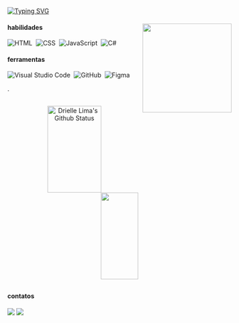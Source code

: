 [![Typing SVG](https://readme-typing-svg.herokuapp.com/?color=F4AFAC&size=22&center=true&vCenter=true&width=1000&lines=oii!+eu+sou+a+Drielle+😊;formada+em+design+de+jogos+e+ux,+aspirante+à+desenvolvera+front-end;seja+muito+bem+vindo(a)+:%29)](https://git.io/typing-svg) 


#### habilidades <img align="right" src="https://i.picasion.com/pic92/21e396cd0755f9454be9d9ab35d9fa87.gif" width="200" height="200" border="0"/></a><br/>

![HTML](https://img.shields.io/badge/-HTML-0D1117?style=for-the-badge&logo=HTML5&logoColor=1572B6&labelColor=0D1117)&nbsp;
![CSS](https://img.shields.io/badge/-CSS-0D1117?style=for-the-badge&logo=CSS3&logoColor=1572B6&labelColor=0D1117)&nbsp;
![JavaScript](https://img.shields.io/badge/-JavaScript-0D1117?style=for-the-badge&logo=javascript&labelColor=0D1117&textColor=0D1117)&nbsp;
![C#](https://img.shields.io/badge/-cSharp-0D1117?style=for-the-badge&logo=csharp&logoColor=purple&labelColor=0D1117)&nbsp; 

#### ferramentas 

![Visual Studio Code](https://img.shields.io/badge/-Visual%20Studio%20Code-0D1117?style=for-the-badge&logo=visual-studio-code&logoColor=007ACC&labelColor=0D1117)&nbsp;
![GitHub](https://img.shields.io/badge/-GitHub-0D1117?style=for-the-badge&logo=github&labelColor=0D1117)&nbsp;
![Figma](https://img.shields.io/badge/-figma-0D1117?style=for-the-badge&logo=figma&labelColor=0D1117)&nbsp; 

.

##

<div align="center">  
  <img width="49%" height="195px" src="https://github-readme-stats.vercel.app/api?username=driellelima&show_icons=true&count_private=true&hide_border=true&title_color=F4AFAC&icon_color=A1EB9A&text_color=c9d1d9&bg_color=0d1117" alt=" Drielle Lima's Github Status"/> 
  <img width="41%" height="195px" src="https://github-readme-stats.vercel.app/api/top-langs/?username=driellelima&layout=compact&hide_border=true&title_color=F4AFAC&text_color=00bfbf&bg_color=0d1117"/>
</div>

##

#### contatos

<a href="https://www.linkedin.com/in/drielle-lima" target="_blank"><img src="https://img.shields.io/badge/-LinkedIn-%230077B5?style=for-the-badge&logo=linkedin&logoColor=white" target="_blank"></a> 
<a href = "mailto:drielledlima@gmail.com"><img src="https://img.shields.io/badge/-Gmail-%23333?style=for-the-badge&logo=gmail&logoColor=white" target="_blank"></a> 
